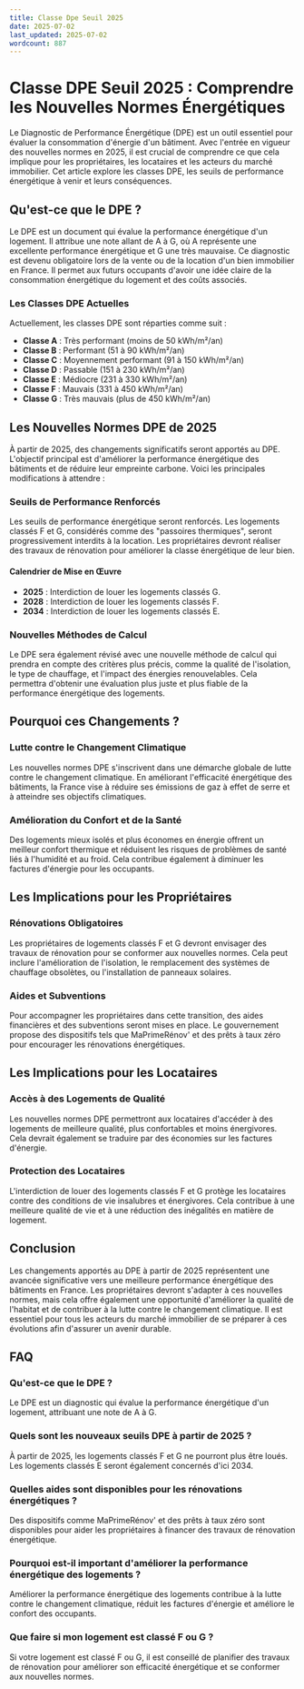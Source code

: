 ```yaml
---
title: Classe Dpe Seuil 2025
date: 2025-07-02
last_updated: 2025-07-02
wordcount: 887
---
```


# Classe DPE Seuil 2025 : Comprendre les Nouvelles Normes Énergétiques

Le Diagnostic de Performance Énergétique (DPE) est un outil essentiel pour évaluer la consommation d'énergie d'un bâtiment. Avec l'entrée en vigueur des nouvelles normes en 2025, il est crucial de comprendre ce que cela implique pour les propriétaires, les locataires et les acteurs du marché immobilier. Cet article explore les classes DPE, les seuils de performance énergétique à venir et leurs conséquences.

## Qu'est-ce que le DPE ?

Le DPE est un document qui évalue la performance énergétique d'un logement. Il attribue une note allant de A à G, où A représente une excellente performance énergétique et G une très mauvaise. Ce diagnostic est devenu obligatoire lors de la vente ou de la location d'un bien immobilier en France. Il permet aux futurs occupants d'avoir une idée claire de la consommation énergétique du logement et des coûts associés.

### Les Classes DPE Actuelles

Actuellement, les classes DPE sont réparties comme suit :

- **Classe A** : Très performant (moins de 50 kWh/m²/an)
- **Classe B** : Performant (51 à 90 kWh/m²/an)
- **Classe C** : Moyennement performant (91 à 150 kWh/m²/an)
- **Classe D** : Passable (151 à 230 kWh/m²/an)
- **Classe E** : Médiocre (231 à 330 kWh/m²/an)
- **Classe F** : Mauvais (331 à 450 kWh/m²/an)
- **Classe G** : Très mauvais (plus de 450 kWh/m²/an)

## Les Nouvelles Normes DPE de 2025

À partir de 2025, des changements significatifs seront apportés au DPE. L'objectif principal est d'améliorer la performance énergétique des bâtiments et de réduire leur empreinte carbone. Voici les principales modifications à attendre :

### Seuils de Performance Renforcés

Les seuils de performance énergétique seront renforcés. Les logements classés F et G, considérés comme des "passoires thermiques", seront progressivement interdits à la location. Les propriétaires devront réaliser des travaux de rénovation pour améliorer la classe énergétique de leur bien.

#### Calendrier de Mise en Œuvre

- **2025** : Interdiction de louer les logements classés G.
- **2028** : Interdiction de louer les logements classés F.
- **2034** : Interdiction de louer les logements classés E.

### Nouvelles Méthodes de Calcul

Le DPE sera également révisé avec une nouvelle méthode de calcul qui prendra en compte des critères plus précis, comme la qualité de l'isolation, le type de chauffage, et l'impact des énergies renouvelables. Cela permettra d'obtenir une évaluation plus juste et plus fiable de la performance énergétique des logements.

## Pourquoi ces Changements ?

### Lutte contre le Changement Climatique

Les nouvelles normes DPE s'inscrivent dans une démarche globale de lutte contre le changement climatique. En améliorant l'efficacité énergétique des bâtiments, la France vise à réduire ses émissions de gaz à effet de serre et à atteindre ses objectifs climatiques.

### Amélioration du Confort et de la Santé

Des logements mieux isolés et plus économes en énergie offrent un meilleur confort thermique et réduisent les risques de problèmes de santé liés à l'humidité et au froid. Cela contribue également à diminuer les factures d'énergie pour les occupants.

## Les Implications pour les Propriétaires

### Rénovations Obligatoires

Les propriétaires de logements classés F et G devront envisager des travaux de rénovation pour se conformer aux nouvelles normes. Cela peut inclure l'amélioration de l'isolation, le remplacement des systèmes de chauffage obsolètes, ou l'installation de panneaux solaires.

### Aides et Subventions

Pour accompagner les propriétaires dans cette transition, des aides financières et des subventions seront mises en place. Le gouvernement propose des dispositifs tels que MaPrimeRénov' et des prêts à taux zéro pour encourager les rénovations énergétiques.

## Les Implications pour les Locataires

### Accès à des Logements de Qualité

Les nouvelles normes DPE permettront aux locataires d'accéder à des logements de meilleure qualité, plus confortables et moins énergivores. Cela devrait également se traduire par des économies sur les factures d'énergie.

### Protection des Locataires

L'interdiction de louer des logements classés F et G protège les locataires contre des conditions de vie insalubres et énergivores. Cela contribue à une meilleure qualité de vie et à une réduction des inégalités en matière de logement.

## Conclusion

Les changements apportés au DPE à partir de 2025 représentent une avancée significative vers une meilleure performance énergétique des bâtiments en France. Les propriétaires devront s'adapter à ces nouvelles normes, mais cela offre également une opportunité d'améliorer la qualité de l'habitat et de contribuer à la lutte contre le changement climatique. Il est essentiel pour tous les acteurs du marché immobilier de se préparer à ces évolutions afin d'assurer un avenir durable.

## FAQ

### Qu'est-ce que le DPE ?

Le DPE est un diagnostic qui évalue la performance énergétique d'un logement, attribuant une note de A à G.

### Quels sont les nouveaux seuils DPE à partir de 2025 ?

À partir de 2025, les logements classés F et G ne pourront plus être loués. Les logements classés E seront également concernés d'ici 2034.

### Quelles aides sont disponibles pour les rénovations énergétiques ?

Des dispositifs comme MaPrimeRénov' et des prêts à taux zéro sont disponibles pour aider les propriétaires à financer des travaux de rénovation énergétique.

### Pourquoi est-il important d'améliorer la performance énergétique des logements ?

Améliorer la performance énergétique des logements contribue à la lutte contre le changement climatique, réduit les factures d'énergie et améliore le confort des occupants.

### Que faire si mon logement est classé F ou G ?

Si votre logement est classé F ou G, il est conseillé de planifier des travaux de rénovation pour améliorer son efficacité énergétique et se conformer aux nouvelles normes.